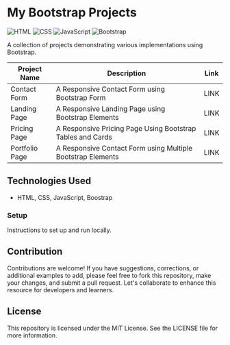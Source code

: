 # My Bootstrap Projects

![HTML](https://img.shields.io/badge/HTML5-E34F26?style=for-the-badge&logo=html5&logoColor=white)
![CSS](https://img.shields.io/badge/CSS3-1572B6?style=for-the-badge&logo=css3&logoColor=white)
![JavaScript](https://img.shields.io/badge/JavaScript-323330?style=for-the-badge&logo=javascript&logoColor=F7DF1E)
![Bootstrap](https://img.shields.io/badge/Bootstrap-563D7C?style=for-the-badge&logo=bootstrap&logoColor=white)

A collection of projects demonstrating various implementations using Bootstrap.

| Project Name | Description | Link |
| ------------ | ----------- | ---- |
| Contact Form | A Responsive Contact Form using Bootstrap Form | LINK |
| Landing Page | A Responsive Landing Page using Bootstrap Elements | LINK |
| Pricing Page | A Responsive Pricing Page Using Bootstrap Tables and Cards | LINK |
| Portfolio Page | A Responsive Contact Form using Multiple Bootstrap Elements | LINK |

## Technologies Used

- HTML, CSS, JavaScript, Boostrap

### Setup

Instructions to set up and run locally.

## Contribution

Contributions are welcome! If you have suggestions, corrections, or additional examples to add, please feel free to fork this repository, make your changes, and submit a pull request. Let's collaborate to enhance this resource for developers and learners.

## License

This repository is licensed under the MIT License. See the LICENSE file for more information.

